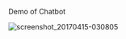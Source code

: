 Demo of Chatbot
      
![screenshot_20170415-030805](https://user-images.githubusercontent.com/29045747/51431387-3397e780-1c52-11e9-9e86-27356871e3ac.png)
